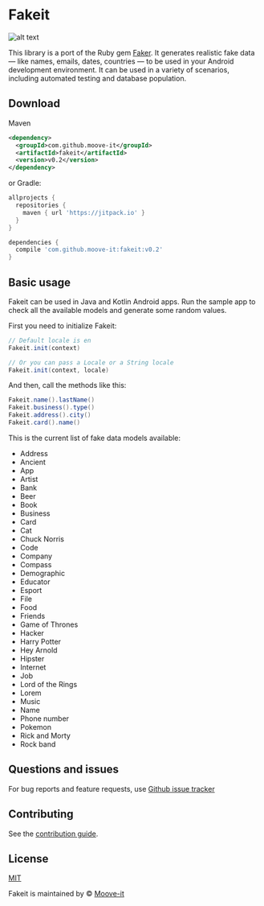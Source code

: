Fakeit
========

![alt text](https://github.com/moove-it/fakeit/blob/master/banner.png "Fakeit Github banner")

This library is a port of the Ruby gem [Faker](https://github.com/stympy/faker). It generates realistic fake data — like names, emails, dates, countries — to be used in your Android development environment. It can be used in a variety of scenarios, including automated testing and database population.

Download
--------
Maven
```xml
<dependency>
  <groupId>com.github.moove-it</groupId>
  <artifactId>fakeit</artifactId>
  <version>v0.2</version>
</dependency>
```
or Gradle:
```groovy
allprojects {
  repositories {
    maven { url 'https://jitpack.io' }
  }
}

dependencies {
  compile 'com.github.moove-it:fakeit:v0.2'
}
```

Basic usage
--------

Fakeit can be used in Java and Kotlin Android apps. Run the sample app to check all the available models and generate some random values.

First you need to initialize Fakeit:

```java
// Default locale is en
Fakeit.init(context)

// Or you can pass a Locale or a String locale
Fakeit.init(context, locale)
```

And then, call the methods like this:

```java
Fakeit.name().lastName()
Fakeit.business().type()
Fakeit.address().city()
Fakeit.card().name()
```

This is the current list of fake data models available:

- Address
- Ancient
- App
- Artist
- Bank
- Beer
- Book
- Business
- Card
- Cat
- Chuck Norris
- Code
- Company
- Compass
- Demographic
- Educator
- Esport
- File
- Food
- Friends
- Game of Thrones
- Hacker
- Harry Potter
- Hey Arnold
- Hipster
- Internet
- Job
- Lord of the Rings
- Lorem
- Music
- Name
- Phone number
- Pokemon
- Rick and Morty
- Rock band


Questions and issues
--------

For bug reports and feature requests, use [Github issue tracker](https://github.com/moove-it/fakeit/issues)

Contributing
--------

See the [contribution guide](CONTRIBUTING.md).

License
--------

[MIT](https://github.com/moove-it/fakeit/blob/master/LICENSE)

Fakeit is maintained by © [Moove-it](http://www.moove-it.com)
